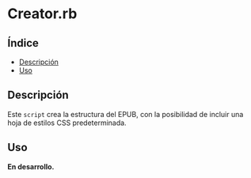 # Creator.rb

## Índice

* [Descripción](#descripción)
* [Uso](#uso)
<!-- * [Explicación](#explicación) -->

## Descripción

Este `script` crea la estructura del EPUB, con la posibilidad de incluir una hoja de estilos CSS
predeterminada.

## Uso

**En desarrollo.**

<!-- ###### 1. Desde el *shell* ejecutar el `script` cuyo único parámetro sea la ruta a la carpeta del EPUB.

Para mayor comodidad en el *shell* arrastra el archivo `recreator.rb` y después
haz lo mismo con la carpeta del EPUB.

    Para usuarios de Windows, una vez instalado Ruby han de buscar el programa
    «Start Command Prompt with Ruby» para poder ejecutar esta orden. -->

<!-- ## Explicación -->
